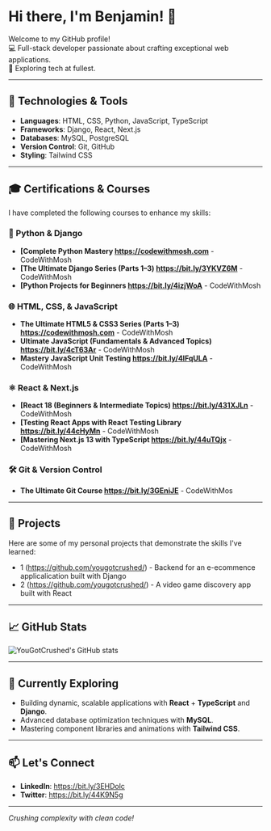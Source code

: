 # Hi there, I'm Benjamin! 👋

Welcome to my GitHub profile!  
💻 Full-stack developer passionate about crafting exceptional web applications.  
🚀 Exploring tech at fullest.  

---

## 🔧 Technologies & Tools
- **Languages**: HTML, CSS, Python, JavaScript, TypeScript
- **Frameworks**: Django, React, Next.js  
- **Databases**: MySQL, PostgreSQL
- **Version Control**: Git, GitHub  
- **Styling**: Tailwind CSS  

---

## 🎓 Certifications & Courses
I have completed the following courses to enhance my skills:

### 🐍 Python & Django
- **[Complete Python Mastery https://codewithmosh.com** - CodeWithMosh
- **[The Ultimate Django Series (Parts 1–3) https://bit.ly/3YKVZ6M** - CodeWithMosh
- **[Python Projects for Beginners https://bit.ly/4izjWoA** - CodeWithMosh

### 🌐 HTML, CSS, & JavaScript
- **The Ultimate HTML5 & CSS3 Series (Parts 1–3) https://codewithmosh.com** - CodeWithMosh
- **Ultimate JavaScript (Fundamentals & Advanced Topics) https://bit.ly/4cT63Ar** - CodeWithMosh
- **Mastery JavaScript Unit Testing https://bit.ly/4lFqULA** - CodeWithMosh

### ⚛️ React & Next.js
- **[React 18 (Beginners & Intermediate Topics) https://bit.ly/431XJLn** - CodeWithMosh
- **[Testing React Apps with React Testing Library https://bit.ly/44cHyMn** - CodeWithMosh
- **[Mastering Next.js 13 with TypeScript https://bit.ly/44uTQjx** - CodeWithMosh

### 🛠️ Git & Version Control
- **The Ultimate Git Course https://bit.ly/3GEniJE** - CodeWithMos


---

## 📁 Projects
Here are some of my personal projects that demonstrate the skills I've learned:

- 1 (https://github.com/yougotcrushed/) - Backend for an e-ecommence applicalication built with Django
- 2 (https://github.com/yougotcrushed/) - A video game discovery app built with React

---

## 📈 GitHub Stats
![YouGotCrushed's GitHub stats](https://github-readme-stats.vercel.app/api?username=yougotcrushed&show_icons=true&theme=radical)

---

## 🌱 Currently Exploring
- Building dynamic, scalable applications with **React** + **TypeScript** and **Django**.  
- Advanced database optimization techniques with **MySQL**.  
- Mastering component libraries and animations with **Tailwind CSS**.

---

## 📫 Let's Connect
- **LinkedIn**: https://bit.ly/3EHDolc    
- **Twitter**:  https://bit.ly/44K9N5g  

---

*Crushing complexity with clean code!*
